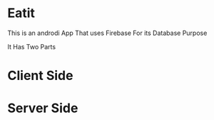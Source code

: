 # Eatit

This is an androdi App That uses Firebase For its Database Purpose

It Has Two Parts 
# Client Side
# Server Side
